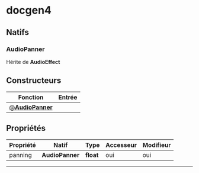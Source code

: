 # docgen4

## Natifs
### AudioPanner
Hérite de **AudioEffect**
## Constructeurs
|Fonction|Entrée|
|-|-|
|[@**AudioPanner**](#ctor_0)||
## Propriétés
|Propriété|Natif|Type|Accesseur|Modifieur|
|-|-|-|-|-|
|panning|**AudioPanner**|**float**|oui|oui|


***
